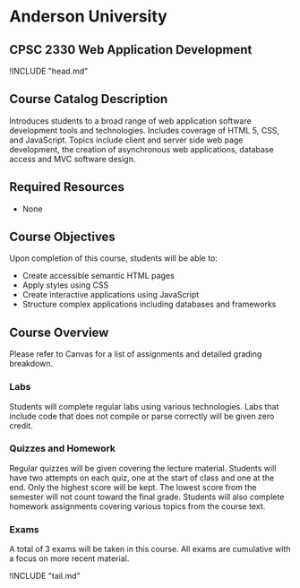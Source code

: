 Anderson University
===================

CPSC 2330 Web Application Development
-------------------------------------

!INCLUDE "head.md"

Course Catalog Description
--------------------------

Introduces students to a broad range of web application software development tools and technologies. Includes coverage of HTML 5, CSS, and JavaScript. Topics include client and server side web page development, the creation of asynchronous web applications, database access and MVC software design.

Required Resources
------------------

- None

Course Objectives
-----------------

Upon completion of this course, students will be able to:

- Create accessible semantic HTML pages
- Apply styles using CSS
- Create interactive applications using JavaScript
- Structure complex applications including databases and frameworks

Course Overview
---------------

Please refer to Canvas for a list of assignments and detailed grading breakdown.

### Labs

Students will complete regular labs using various technologies. Labs that include code that does not compile or parse correctly will be given zero credit.

### Quizzes and Homework

Regular quizzes will be given covering the lecture material. Students will have two attempts on each quiz, one at the start of class and one at the end. Only the highest score will be kept. The lowest score from the semester will not count toward the final grade. Students will also complete homework assignments covering various topics from the course text.

### Exams

A total of 3 exams will be taken in this course. All exams are cumulative with a focus on more recent material.

!INCLUDE "tail.md"
